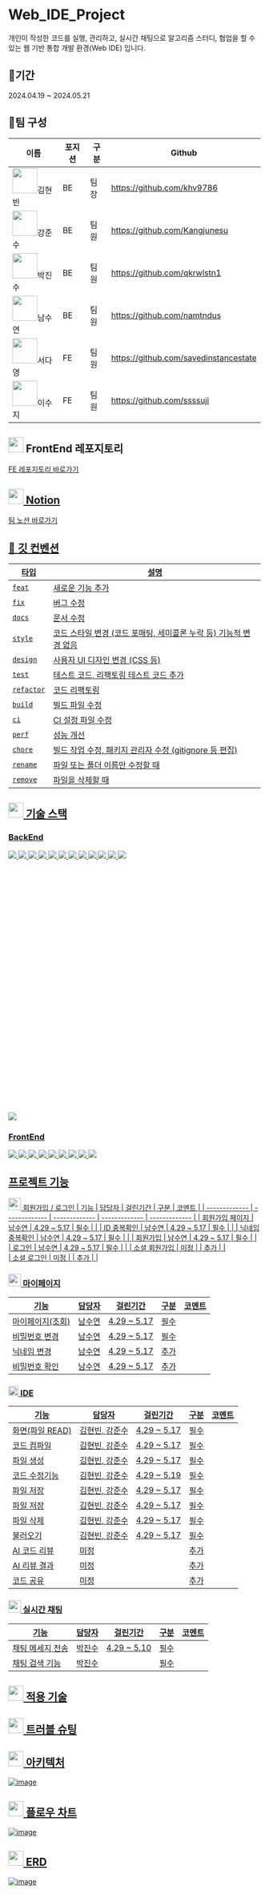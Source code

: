<h1>Web_IDE_Project</h1> 

개인이 작성한 코드를 실행, 관리하고, 실시간 채팅으로 알고리즘 스터디, 협업을 할 수 있는 웹 기반 통합 개발 환경(Web IDE) 입니다.

<h2>📆기간</h2> 
2024.04.19 ~ 2024.05.21

<h2>🏃팀 구성</h2>

| 이름  | 포지션 | 구분 | Github |
| ------------- | ------------- | ------------- | ------------- |
|<img src="https://avatars.githubusercontent.com/u/96505736?v=4" width="50" height="50"/>김현빈  | BE | 팀장 | https://github.com/khv9786 |
|<img src="https://avatars.githubusercontent.com/u/108870712?v=4" width="50" height="50"/>강준수  | BE | 팀원 | https://github.com/Kangjunesu |
|<img src="https://avatars.githubusercontent.com/u/75283640?v=4" width="50" height="50"/>박진수  | BE | 팀원 | https://github.com/qkrwlstn1 |
|<img src="https://avatars.githubusercontent.com/u/53739820?v=4" width="50" height="50"/>남수연  | BE | 팀원 | https://github.com/namtndus |
|<img src="https://avatars.githubusercontent.com/u/109202222?v=4" width="50" height="50"/>서다영  | FE | 팀원 | https://github.com/savedinstancestate |
|<img src="https://avatars.githubusercontent.com/u/104208670?v=4" width="50" height="50"/>이수지  | FE | 팀원 | https://github.com/ssssuji |

##  <img src="https://github.com/Kangjunesu/Web_IDE_Project_BE/assets/108870712/6b3433e1-b807-438b-a50a-a3cf065fa1a1" width="30" heght="30"/> FrontEnd 레포지토리
<a href="https://github.com/goorm-6th-Als/Web_IDE_Project_-FE-"> FE 레포지토리 바로가기


## <img src="https://github.com/Kangjunesu/Web_IDE_Project_BE/assets/108870712/17903fad-379a-4a6f-855b-ba990de1b77a" width="30" heght="30"/> Notion
<a href="https://www.notion.so/goorm/b567120e6b7f41ea9389210c5d6572ea?pvs=4"> 팀 노션 바로가기

## 👀 깃 컨벤션

| 타입      | 설명                                                               |
|-----------|--------------------------------------------------------------------|
| `feat`    | 새로운 기능 추가                                                   |
| `fix`     | 버그 수정                                                          |
| `docs`    | 문서 수정                                                          |
| `style`   | 코드 스타일 변경 (코드 포매팅, 세미콜론 누락 등) 기능적 변경 없음 |
| `design`  | 사용자 UI 디자인 변경 (CSS 등)                                     |
| `test`    | 테스트 코드, 리팩토링 테스트 코드 추가                             |
| `refactor`| 코드 리팩토링                                                      |
| `build`   | 빌드 파일 수정                                                     |
| `ci`      | CI 설정 파일 수정                                                  |
| `perf`    | 성능 개선                                                          |
| `chore`   | 빌드 작업 수정, 패키지 관리자 수정 (gitignore 등 편집)            |
| `rename`  | 파일 또는 폴더 이름만 수정할 때                                    |
| `remove`  | 파일을 삭제할 때                                                   |



## <img src="https://github.com/Kangjunesu/Web_IDE_Project_BE/assets/108870712/c475921f-b294-426d-bbb6-0e43a37486a2" width="30" heght="30"/> 기술 스택
### BackEnd
<img src="https://img.shields.io/badge/java-007396?style=flat-square&logo=java&logoColor=white"/> <img src="https://img.shields.io/badge/MySQL-4479A1?style=flat-square&logo=MySQL&logoColor=white"/> <img src="https://img.shields.io/badge/Spring-6DB33F?style=flat-square&logo=Spring&logoColor=white"/> <img src="https://img.shields.io/badge/springsecurity-6DB33F?style=flat-square&logo=springsecurity&logoColor=white"/> <img src="https://img.shields.io/badge/Postman-FF6C37?style=flat-square&logo=Postman&logoColor=white"/> <img src="https://img.shields.io/badge/Apache Tomcat-F8DC75?style=flat-square&logo=apachetomcat&logoColor=black"/> <img src="https://img.shields.io/badge/amazon ec2-FF9900?style=flat-square&logo=amazonec2&logoColor=black"/> <img src="https://img.shields.io/badge/Docker-2496ED?style=flat-square&logo=Docker&logoColor=white"/> <img src="https://img.shields.io/badge/GitHub-181717?style=flat-square&logo=GitHub&logoColor=white"/> <img src="https://img.shields.io/badge/Jira-0052CC?style=flat-square&logo=jira&logoColor=white"/> <img src="https://img.shields.io/badge/IntelliJIDEA-000000.svg?style=for-the-badge&logo=intellij-idea&logoColor=white" /> <img src="https://img.shields.io/badge/Gradle-02303A.svg?style=for-the-badge&logo=Gradle&logoColor=white"> <svg role="img" viewBox="0 0 24 24" xmlns="http://www.w3.org/2000/svg"> <img src="https://img.shields.io/badge/springboot-6DB33F?style=for-the-badge&logo=springboot&logoColor=white"> 


### FrontEnd
<img src="https://img.shields.io/badge/JavaScript-F7DF1E?style=for-the-badge&logo=javascript&logoColor=black"/> <img src= "https://img.shields.io/badge/react-%2320232a.svg?style=for-the-badge&logo=react&logoColor=%2361DAFB"/> <img src="https://img.shields.io/badge/axios-5A29E4?style=flat-square&logo=axios&logoColor=white"/> <img src="https://img.shields.io/badge/HTML5-E34F26?style=flat-square&logo=html5&logoColor=white"/> <img src="https://img.shields.io/badge/CSS3-1572B6?style=flat-square&logo=css3&logoColor=white"/> <img src="https://img.shields.io/badge/Bootstrapap-7952B3?style=flat-square&logo=bootstrap&logoColor=white"/> <img src="https://img.shields.io/badge/GitHub-181717?style=flat-square&logo=GitHub&logoColor=white"/> <img src="https://img.shields.io/badge/Jira-0052CC?style=flat-square&logo=jira&logoColor=white"/>  <img src="https://img.shields.io/badge/figma-F24E1E?style=flat-square&logo=figma&logoColor=white"/> 

## 프로젝트 기능


 <img src="https://github.com/Kangjunesu/Web_IDE_Project_BE/assets/108870712/22795226-81ea-4ac8-81c3-c0295ccc73de" width="25" height="25"/> 회원가입 / 로그인
| 기능 | 담당자 | 걸린기간 | 구분 | 코멘트 |
| ------------- | ------------- | ------------- | ------------- | ------------- |
| 회원가입 페이지 | 남수연 | 4.29 ~ 5.17 | 필수 |  |
| ID 중복확인 | 남수연 | 4.29 ~ 5.17 | 필수 |  |
| 닉네임 중복확인 | 남수연 | 4.29 ~ 5.17 | 필수 |  |
| 회원가입 | 남수연 | 4.29 ~ 5.17 | 필수 |  |
| 로그인 | 남수연 | 4.29 ~ 5.17 | 필수 |  |
| 소셜 회원가입 | 미정 |  | 추가 |  |  
| 소셜 로그인 | 미정 |  | 추가 |  |


### <img src="https://github.com/Kangjunesu/Web_IDE_Project_BE/assets/108870712/1545fb83-2cb5-45c3-ad3a-d83f9b2ba3d1" width="25" height="25"/> 마이페이지
| 기능 | 담당자 | 걸린기간 | 구분 | 코멘트 |
| ------------- | ------------- | ------------- | ------------- | ------------- |
| 마이페이지(조회) | 남수연 | 4.29 ~ 5.17 | 필수 |  |
| 비밀번호 변경 | 남수연 |4.29 ~ 5.17 | 필수 |  |
| 닉네임 변경 | 남수연 | 4.29 ~ 5.17 | 추가 |  |
| 비밀번호 확인 | 남수연 | 4.29 ~ 5.17 | 추가 |  |

### <img src="https://github.com/Kangjunesu/Web_IDE_Project_BE/assets/108870712/fed40a31-0b07-4d0a-bd9b-8b8231e51fad" width="20" height="20"/> IDE
| 기능 | 담당자 | 걸린기간 | 구분 | 코멘트 |
| ------------- | ------------- | ------------- | ------------- | ------------- |
| 화면(파일 READ) | 김현빈, 강준수 | 4.29 ~ 5.17 | 필수 |  |
| 코드 컴파일 | 김현빈, 강준수 | 4.29 ~ 5.17 | 필수 |  |
| 파일 생성 | 김현빈, 강준수 | 4.29 ~ 5.17 | 필수 |  |
| 코드 수정기능 | 김현빈, 강준수 | 4.29 ~ 5.19 | 필수 |  |
| 파일 저장 | 김현빈, 강준수 | 4.29 ~ 5.17 | 필수 |  |
| 파일 저장 | 김현빈, 강준수 | 4.29 ~ 5.17 | 필수 |  |
| 파일 삭제 | 김현빈, 강준수 | 4.29 ~ 5.17 | 필수 |  |
| 불러오기 | 김현빈, 강준수 | 4.29 ~ 5.17 | 필수 |  |
| AI 코드 리뷰 | 미정 |  | 추가 |  |
| AI 리뷰 결과 | 미정 |  | 추가 |  |
| 코드 공유 | 미정 |  | 추가 |  |


### <img src="https://github.com/Kangjunesu/Web_IDE_Project_BE/assets/108870712/68edea72-40c4-4a0d-a3d4-abed097c6c54" width="25" height="25"/> 실시간 채팅
| 기능 | 담당자 | 걸린기간 | 구분 | 코멘트 |
| ------------- | ------------- | ------------- | ------------- | ------------- |
| 채팅 메세지 전송 | 박진수 | 4.29 ~ 5.10 | 필수 |  |
| 채팅 검색 기능 | 박진수 |  | 필수 |  |



## <img src="https://github.com/Kangjunesu/Web_IDE_Project_BE/assets/108870712/06a7b001-9eec-4d71-9dd4-55a3223b08b7" width="30" height="30"/> 적용 기술


## <img src="https://github.com/Kangjunesu/Web_IDE_Project_BE/assets/108870712/5e89f98a-3681-4fc3-98e4-541d9b9eb410" width="30" height="30"/> 트러블 슈팅


## <img src="https://github.com/Kangjunesu/Web_IDE_Project_BE/assets/108870712/277a99af-bef6-486c-a461-5d773f6b9b88" width="30" height="30"/> 아키텍처
![image](https://github.com/Kangjunesu/Web_IDE_Project_BE/assets/108870712/1125d9a6-c20f-47bb-ae14-d62a1930d4be)


## <img src="https://github.com/Kangjunesu/Web_IDE_Project_BE/assets/108870712/692cd4fa-6005-492d-b001-3a58b120c408" width="30" height="30"/> 플로우 차트
![image](https://github.com/goorm-6th-Als/Web_IDE_Project_BE/assets/108870712/cd5b7c34-1bf4-40ab-92c2-a79774c7a6b0)


## <img src="https://github.com/Kangjunesu/Web_IDE_Project_BE/assets/108870712/c97ef58e-83ea-4152-82a2-6f014331e63d" width="30" heght="30"/> ERD 
![image](https://github.com/goorm-6th-Als/Web_IDE_Project_BE/assets/108870712/29fefb34-56da-41ef-8b3b-0a816b754308)

